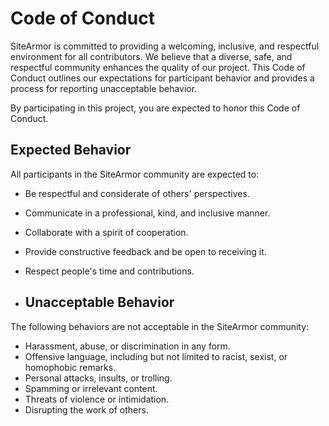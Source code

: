 # Code of Conduct

SiteArmor is committed to providing a welcoming, inclusive, and respectful environment for all contributors. We believe that a diverse, safe, and respectful community enhances the quality of our project. This Code of Conduct outlines our expectations for participant behavior and provides a process for reporting unacceptable behavior.

By participating in this project, you are expected to honor this Code of Conduct.

## Expected Behavior

All participants in the SiteArmor community are expected to:

- Be respectful and considerate of others' perspectives.
- Communicate in a professional, kind, and inclusive manner.
- Collaborate with a spirit of cooperation.
- Provide constructive feedback and be open to receiving it.
- Respect people's time and contributions.

- ## Unacceptable Behavior

The following behaviors are not acceptable in the SiteArmor community:

- Harassment, abuse, or discrimination in any form.
- Offensive language, including but not limited to racist, sexist, or homophobic remarks.
- Personal attacks, insults, or trolling.
- Spamming or irrelevant content.
- Threats of violence or intimidation.
- Disrupting the work of others.
